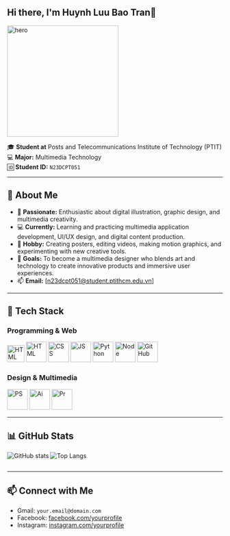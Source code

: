 ## Hi there, I'm Huynh Luu Bao Tran👋

<p align="left">
   <img src="https://raw.githubusercontent.com/TranQuynh555/TranQuynh555/f06f0b4e0a60023ea54706ac6cd3ce2eda540dba/images/Logo-cong-nghe-thong-tin-2.webp" alt="hero" width="260"/>
</p>

🎓 **Student at** Posts and Telecommunications Institute of Technology (PTIT)  
💻 **Major:** Multimedia Technology  
🆔 **Student ID:** `N23DCPT051`  

---

## 🌟 About Me

- 🎨 **Passionate:** Enthusiastic about digital illustration, graphic design, and multimedia creativity.  
- 💻 **Currently:** Learning and practicing multimedia application development, UI/UX design, and digital content production.  
- 🧩 **Hobby:** Creating posters, editing videos, making motion graphics, and experimenting with new creative tools.  
- 🎯 **Goals:** To become a multimedia designer who blends art and technology to create innovative products and immersive user experiences.  
- 📫 **Email:** [n23dcpt051@student.ptithcm.edu.vn]

---

## 🧰 Tech Stack

### Programming & Web
<p>
     <img src="https://raw.githubusercontent.com/TranQuynh555/TranQuynh555/main/images/icons8-html-50.png" width="40" alt="HTML"/>
  <img alt="HTML" src="https://raw.githubusercontent.com/TranQuynh555/TranQuynh555/blob/727b73b51eba7e268c90b4c1e23dadb715a27622/images/icons8-html-50.png" width="48" />
  <img alt="CSS"  src="https://raw.githubusercontent.com/USERNAME/USERNAME/main/images/css.png"  width="48" />
  <img alt="JS"   src="https://raw.githubusercontent.com/USERNAME/USERNAME/main/images/js.png"   width="48" />
  <img alt="Python" src="https://raw.githubusercontent.com/USERNAME/USERNAME/main/images/python.png" width="48" />
  <img alt="Node" src="https://raw.githubusercontent.com/USERNAME/USERNAME/main/images/node.png" width="48" />
  <img alt="GitHub" src="https://github.githubassets.com/images/modules/logos_page/GitHub-Mark.png" width="48" />
</p>

### Design & Multimedia
<p>
  <img alt="PS" src="https://raw.githubusercontent.com/USERNAME/USERNAME/main/images/ps.png" width="48" />
  <img alt="Ai" src="https://raw.githubusercontent.com/USERNAME/USERNAME/main/images/ai.png" width="48" />
  <img alt="Pr" src="https://raw.githubusercontent.com/USERNAME/USERNAME/main/images/pr.png" width="48" />
</p>

---

## 📊 GitHub Stats
<!-- change USERNAME below -->
<p>
  <img align="left" alt="GitHub stats" src="https://github-readme-stats.vercel.app/api?username=USERNAME&show_icons=true&theme=dark&count_private=true" />
  <img alt="Top Langs" src="https://github-readme-stats.vercel.app/api/top-langs/?username=USERNAME&layout=compact&theme=dark" />
</p>
<div style="clear: both;"></div>

---

## 📫 Connect with Me
- Gmail: `your.email@domain.com` <!-- CHANGE -->
- Facebook: [facebook.com/yourprofile](https://facebook.com/yourprofile) <!-- optional -->
- Instagram: [instagram.com/yourprofile](https://instagram.com/yourprofile)
